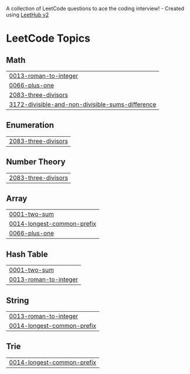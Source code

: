 A collection of LeetCode questions to ace the coding interview! - Created using [LeetHub v2](https://github.com/arunbhardwaj/LeetHub-2.0)
<!---LeetCode Topics Start-->
# LeetCode Topics
## Math
|  |
| ------- |
| [0013-roman-to-integer](https://github.com/jomyseb811/Leetcode/tree/master/0013-roman-to-integer) |
| [0066-plus-one](https://github.com/jomyseb811/Leetcode/tree/master/0066-plus-one) |
| [2083-three-divisors](https://github.com/jomyseb811/Leetcode/tree/master/2083-three-divisors) |
| [3172-divisible-and-non-divisible-sums-difference](https://github.com/jomyseb811/Leetcode/tree/master/3172-divisible-and-non-divisible-sums-difference) |
## Enumeration
|  |
| ------- |
| [2083-three-divisors](https://github.com/jomyseb811/Leetcode/tree/master/2083-three-divisors) |
## Number Theory
|  |
| ------- |
| [2083-three-divisors](https://github.com/jomyseb811/Leetcode/tree/master/2083-three-divisors) |
## Array
|  |
| ------- |
| [0001-two-sum](https://github.com/jomyseb811/Leetcode/tree/master/0001-two-sum) |
| [0014-longest-common-prefix](https://github.com/jomyseb811/Leetcode/tree/master/0014-longest-common-prefix) |
| [0066-plus-one](https://github.com/jomyseb811/Leetcode/tree/master/0066-plus-one) |
## Hash Table
|  |
| ------- |
| [0001-two-sum](https://github.com/jomyseb811/Leetcode/tree/master/0001-two-sum) |
| [0013-roman-to-integer](https://github.com/jomyseb811/Leetcode/tree/master/0013-roman-to-integer) |
## String
|  |
| ------- |
| [0013-roman-to-integer](https://github.com/jomyseb811/Leetcode/tree/master/0013-roman-to-integer) |
| [0014-longest-common-prefix](https://github.com/jomyseb811/Leetcode/tree/master/0014-longest-common-prefix) |
## Trie
|  |
| ------- |
| [0014-longest-common-prefix](https://github.com/jomyseb811/Leetcode/tree/master/0014-longest-common-prefix) |
<!---LeetCode Topics End-->